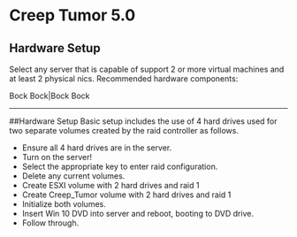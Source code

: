 # Creep Tumor 5.0
## Hardware Setup
Select any server that is capable of support 2 or more virtual machines and at least 2 physical nics.
Recommended hardware components:

Bock Bock|Bock Bock
--------- ---------

##Hardware Setup
Basic setup includes the use of 4 hard drives used for two separate volumes created by the raid controller as follows.

   - Ensure all 4 hard drives are in the server.
   - Turn on the server!
   - Select the appropriate key to enter raid configuration.
   - Delete any current volumes.
   - Create ESXI volume with 2 hard drives and raid 1
   - Create Creep_Tumor volume with 2 hard drives and raid 1
   - Initialize both volumes.
   - Insert Win 10 DVD into server and reboot, booting to DVD drive.
   - Follow through.
